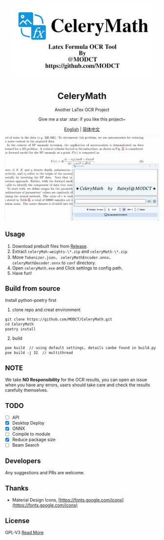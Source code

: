 <p align="center">
    <a href="https://github.com/MODCT/CeleryMath">
        <img src="images/social.png" height="241"/>
    </a>
    <h1 align="center">CeleryMath</h1>
    <p align="center">Another LaTex OCR Project</p>
    <p align="center">Give me a star :star: if you like this project~</p>
    <p align="center"><a href="README.md">English</a> | <a href="README_CN.md">简体中文</a></p>
</p>

![images/cmpreview.gif](https://github.com/MODCT/CeleryMath/blob/main/images/cmpreview.gif)

## Usage

1. Download prebuilt files from [Release](https://github.com/MODCT/CeleryMath/releases).
2. Extract `celeryMah-weights-\*.zip` and `celeryMath-\*.zip`
3. Move `Tokenizer.json`、 `celeryMathEncoder.onnx`、 `celeryMathDecoder.onnx`  to `conf` directory.
4. Open `celeryMath.exe` and Click settings to config path.
5. Have fun!

## Build from source

Install python-poetry first

1. clone repo and creat environment

```console
git clone https://github.com/MODCT/CeleryMath.git
cd CeleryMath
poetry install
```

2. build

```console
poe build  // using default settings, details canbe found in build.py
poe build -j 32  // multithread
```

## NOTE

We take **NO Responsibility** for the OCR results, you can open an issue when you have any errors, users should take care and check the results carefully themselves.

## TODO

- [ ] API
- [x] Desktop Deploy
- [x] ONNX
- [ ] Compile to module
- [x] Reduce package size
- [ ] Beam Search

## Developers

Any suggestions and PRs are welcome.

## Thanks

- Material Design Icons, [https://fonts.google.com/icons](https://fonts.google.com/icons)

## License

GPL-V3
[Read More](LICENSE)
